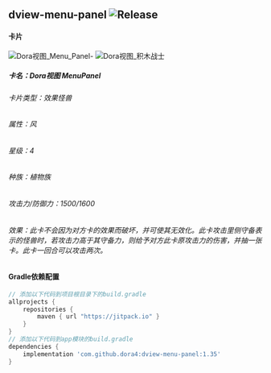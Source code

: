 dview-menu-panel
![Release](https://jitpack.io/v/dora4/dview-menu-panel.svg)
--------------------------------

#### 卡片
![Dora视图_Menu_Panel-](https://github.com/user-attachments/assets/61cdad04-f8e1-4170-a63f-449cc34e0e96)
![Dora视图_积木战士](https://github.com/user-attachments/assets/66763607-391b-43f3-bf39-6f59ab9da2f3)
##### 卡名：Dora视图 MenuPanel
###### 卡片类型：效果怪兽
###### 属性：风
###### 星级：4
###### 种族：植物族
###### 攻击力/防御力：1500/1600
###### 效果：此卡不会因为对方卡的效果而破坏，并可使其无效化。此卡攻击里侧守备表示的怪兽时，若攻击力高于其守备力，则给予对方此卡原攻击力的伤害，并抽一张卡。此卡一回合可以攻击两次。

#### Gradle依赖配置

```groovy
// 添加以下代码到项目根目录下的build.gradle
allprojects {
    repositories {
        maven { url "https://jitpack.io" }
    }
}
// 添加以下代码到app模块的build.gradle
dependencies {
    implementation 'com.github.dora4:dview-menu-panel:1.35'
}
```

